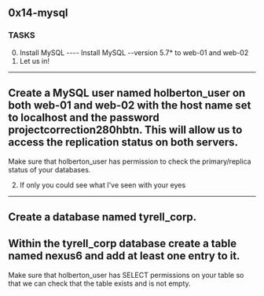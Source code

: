 ## 0x14-mysql


### TASKS
0. Install MySQL
---- Install MySQL --version 5.7* to web-01 and web-02
1. Let us in!
----
Create a MySQL user named holberton_user on both web-01 and web-02 with the host name set to localhost and the password projectcorrection280hbtn. This will allow us to access the replication status on both servers.
----
Make sure that holberton_user has permission to check the primary/replica status of your databases.

2. If only you could see what I've seen with your eyes
-----
Create a database named tyrell_corp.
----
Within the tyrell_corp database create a table named nexus6 and add at least one entry to it.
----
Make sure that holberton_user has SELECT permissions on your table so that we can check that the table exists and is not empty.
